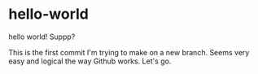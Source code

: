 # hello-world
hello world! Suppp?

This is the first commit I'm trying to make on a new branch.
Seems very easy and logical the way Github works. Let's go.

